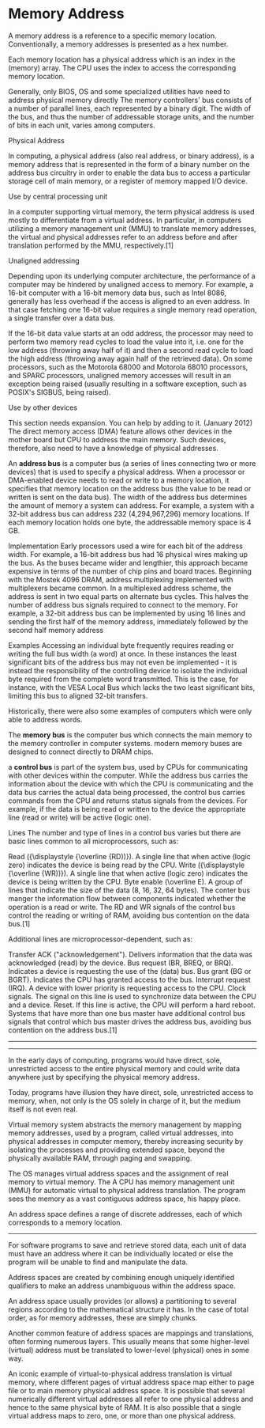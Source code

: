 # Memory Address


A memory address is a reference to a specific memory location. Conventionally, a memory addresses is presented as a hex number.

Each memory location has a physical address which is an index in the (memory) array. The CPU uses the index to access the corresponding memory location.

Generally, only BIOS, OS and some specialized utilities have need to address physical memory directly
The memory controllers' bus consists of a number of parallel lines, each represented by a binary digit. The width of the bus, and thus the number of addressable storage units, and the number of bits in each unit, varies among computers.




Physical Address

In computing, a physical address (also real address, or binary address), is a memory address that is represented in the form of a binary number on the address bus circuitry in order to enable the data bus to access a particular storage cell of main memory, or a register of memory mapped I/O device.

Use by central processing unit

In a computer supporting virtual memory, the term physical address is used mostly to differentiate from a virtual address. In particular, in computers utilizing a memory management unit (MMU) to translate memory addresses, the virtual and physical addresses refer to an address before and after translation performed by the MMU, respectively.[1]

Unaligned addressing

Depending upon its underlying computer architecture, the performance of a computer may be hindered by unaligned access to memory. For example, a 16-bit computer with a 16-bit memory data bus, such as Intel 8086, generally has less overhead if the access is aligned to an even address. In that case fetching one 16-bit value requires a single memory read operation, a single transfer over a data bus.

If the 16-bit data value starts at an odd address, the processor may need to perform two memory read cycles to load the value into it, i.e. one for the low address (throwing away half of it) and then a second read cycle to load the high address (throwing away again half of the retrieved data). On some processors, such as the Motorola 68000 and Motorola 68010 processors, and SPARC processors, unaligned memory accesses will result in an exception being raised (usually resulting in a software exception, such as POSIX's SIGBUS, being raised).

Use by other devices

This section needs expansion. You can help by adding to it. (January 2012)
The direct memory access (DMA) feature allows other devices in the mother board but CPU to address the main memory. Such devices, therefore, also need to have a knowledge of physical addresses.



An __address bus__ is a computer bus (a series of lines connecting two or more devices) that is used to specify a physical address. When a processor or DMA-enabled device needs to read or write to a memory location, it specifies that memory location on the address bus (the value to be read or written is sent on the data bus). The width of the address bus determines the amount of memory a system can address. For example, a system with a 32-bit address bus can address 232 (4,294,967,296) memory locations. If each memory location holds one byte, the addressable memory space is 4 GB.

Implementation
Early processors used a wire for each bit of the address width. For example, a 16-bit address bus had 16 physical wires making up the bus. As the buses became wider and lengthier, this approach became expensive in terms of the number of chip pins and board traces. Beginning with the Mostek 4096 DRAM, address multiplexing implemented with multiplexers became common. In a multiplexed address scheme, the address is sent in two equal parts on alternate bus cycles. This halves the number of address bus signals required to connect to the memory. For example, a 32-bit address bus can be implemented by using 16 lines and sending the first half of the memory address, immediately followed by the second half memory address

Examples
Accessing an individual byte frequently requires reading or writing the full bus width (a word) at once. In these instances the least significant bits of the address bus may not even be implemented - it is instead the responsibility of the controlling device to isolate the individual byte required from the complete word transmitted. This is the case, for instance, with the VESA Local Bus which lacks the two least significant bits, limiting this bus to aligned 32-bit transfers.

Historically, there were also some examples of computers which were only able to address words.


The __memory bus__ is the computer bus which connects the main memory to the memory controller in computer systems. modern memory buses are designed to connect directly to DRAM chips.


a __control bus__ is part of the system bus, used by CPUs for communicating with other devices within the computer. While the address bus carries the information about the device with which the CPU is communicating and the data bus carries the actual data being processed, the control bus carries commands from the CPU and returns status signals from the devices. For example, if the data is being read or written to the device the appropriate line (read or write) will be active (logic one).

Lines
The number and type of lines in a control bus varies but there are basic lines common to all microprocessors, such as:

Read ({\displaystyle {\overline {RD))}). A single line that when active (logic zero) indicates the device is being read by the CPU.
Write ({\displaystyle {\overline {WR))}). A single line that when active (logic zero) indicates the device is being written by the CPU.
Byte enable (\overline E). A group of lines that indicate the size of the data (8, 16, 32, 64 bytes).
The conter bus manger the information flow between components indicated whether the operation is a read or write.
The RD and WR signals of the control bus control the reading or writing of RAM, avoiding bus contention on the data bus.[1]

Additional lines are microprocessor-dependent, such as:

Transfer ACK ("acknowledgement"). Delivers information that the data was acknowledged (read) by the device.
Bus request (BR, BREQ, or BRQ). Indicates a device is requesting the use of the (data) bus.
Bus grant (BG or BGRT). Indicates the CPU has granted access to the bus.
Interrupt request (IRQ). A device with lower priority is requesting access to the CPU.
Clock signals. The signal on this line is used to synchronize data between the CPU and a device.
Reset. If this line is active, the CPU will perform a hard reboot.
Systems that have more than one bus master have additional control bus signals that control which bus master drives the address bus, avoiding bus contention on the address bus.[1]


---
---


In the early days of computing, programs would have direct, sole, unrestricted access to the entire physical memory and could write data anywhere just by specifying the physical memory address.

Today, programs have illusion they have direct, sole, unrestricted access to memory, when, not only is the OS solely in charge of it, but the medium itself is not even real.

Virtual memory system abstracts the memory management by mapping memory addresses, used by a program, called virtual addresses, into physical addresses in computer memory, thereby increasing security by isolating the processes and providing extended space, beyond the physically available RAM, through paging and swapping.

The OS manages virtual address spaces and the assignment of real memory to virtual memory. The A CPU has memory management unit (MMU) for automatic virtual to physical address translation. The program sees the memory as a vast contiguous address space, his happy place.

An address space defines a range of discrete addresses, each of which corresponds to a memory location.

---



For software programs to save and retrieve stored data, each unit of data must have an address where it can be individually located or else the program will be unable to find and manipulate the data.

Address spaces are created by combining enough uniquely identified qualifiers to make an address unambiguous within the address space.

An address space usually provides (or allows) a partitioning to several regions according to the mathematical structure it has. In the case of total order, as for memory addresses, these are simply chunks. 

Another common feature of address spaces are mappings and translations, often forming numerous layers. This usually means that some higher-level (virtual) address must be translated to lower-level (physical) ones in some way.

An iconic example of virtual-to-physical address translation is virtual memory, where different pages of virtual address space map either to page file or to main memory physical address space. It is possible that several numerically different virtual addresses all refer to one physical address and hence to the same physical byte of RAM. It is also possible that a single virtual address maps to zero, one, or more than one physical address.

